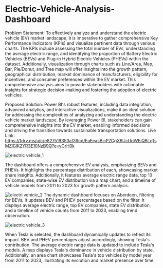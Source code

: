 # Electric-Vehicle-Analysis-Dashboard
Problem Statement:
To effectively analyze and understand the electric vehicle (EV) market landscape, it is imperative to gather comprehensive Key Performance Indicators (KPIs) and visualize pertinent data through various charts. The KPIs include assessing the total number of EVs, understanding the average electric range, and identifying the proportion of Battery Electric Vehicles (BEVs) and Plug-in Hybrid Electric Vehicles (PHEVs) within the dataset. Additionally, visualization through charts such as Line/Area, Map, Bar, Pie/Donut, and Tree map will offer insights into the growth pattern, geographical distribution, market dominance of manufacturers, eligibility for incentives, and consumer preferences within the EV market. This comprehensive analysis aims to provide stakeholders with actionable insights for strategic decision-making and fostering the adoption of electric vehicles.

Proposed Solution: Power BI's robust features, including data integration, advanced analytics, and interactive visualizations, make it an ideal solution for addressing the complexities of analyzing and understanding the electric vehicle market landscape. By leveraging Power BI, stakeholders can gain comprehensive insights into the EV market, enabling informed decisions and driving the transition towards sustainable transportation solutions.
Live Link: https://1drv.ms/u/c/e827518353af39cd/EaEeasBicPZCgX8UcUdWEiQBLq1sMZlGlK2YR3E10NzB9Q?e=yCrH0k

![electric vehicle_1](https://github.com/jharajni/Electric-Vehicle-Analysis-Dashboard/assets/91691412/5a9ac99e-be53-4149-a3c3-edf2f864d39a)

The dashboard offers a comprehensive EV analysis, emphasizing BEVs and PHEVs. It highlights the percentage distribution of each, showcasing market share insights. Additionally, it features average electric range data, top 10 EV companies, state-wise EV distribution via a map chart, and a timeline of vehicle models from 2011 to 2023 for growth pattern analysis.

![electri vehicle_2](https://github.com/jharajni/Electric-Vehicle-Analysis-Dashboard/assets/91691412/a42dcc51-c582-402c-b1f6-72ea3649575e)
The dynamic dashboard focuses on Aberdeen, filtering for BEVs. It updates BEV and PHEV percentages based on the filter. It displays average electric range, top EV companies, state EV distribution, and a timeline of vehicle counts from 2011 to 2023, enabling trend observation.

![electric vehicle_3](https://github.com/jharajni/Electric-Vehicle-Analysis-Dashboard/assets/91691412/13b087e8-351f-4a3a-9127-576eb4c41003)

When Tesla is selected, the dashboard dynamically updates to reflect its impact. BEV and PHEV percentages adjust accordingly, showing Tesla's contribution. The average electric range data is updated to include Tesla's models. A map displays Tesla's dominance in vehicle distribution by state. Additionally, an area chart showcases Tesla's top vehicles by model year from 2011 to 2023, illustrating its evolution and market presence over time.
